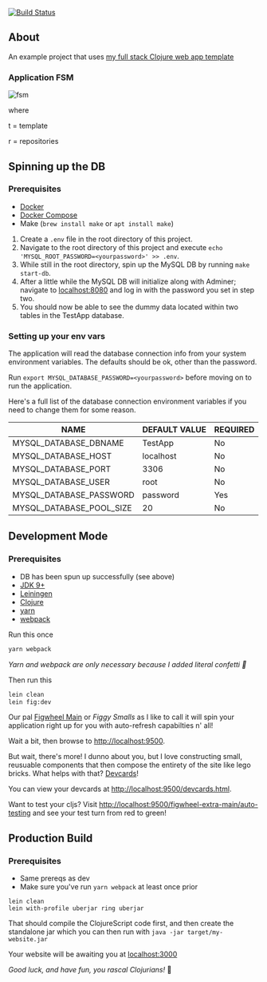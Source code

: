 [![Build Status](https://travis-ci.org/sansarip/gh-repo-list.svg?branch=master)](https://travis-ci.org/sansarip/gh-repo-list)

## About

An example project that uses [my full stack Clojure web app template](https://github.com/sansarip/yet-another-clojure-web-app-template)

### Application FSM

![fsm](https://i.gyazo.com/679f1dd597117a45094ee342765f3386.png)

where

t = template

r = repositories

## Spinning up the DB

### Prerequisites
* [Docker](https://www.docker.com/get-started)
* [Docker Compose](https://docs.docker.com/compose/gettingstarted/)
* Make (`brew install make` or `apt install make`)

1. Create a `.env` file in the root directory of this project.
2. Navigate to the root directory of this project and execute `echo 'MYSQL_ROOT_PASSWORD=<yourpassword>' >> .env`.
3. While still in the root directory, spin up the MySQL DB by running `make start-db`.
4. After a little while the MySQL DB will initialize along with Adminer; navigate to [localhost:8080](localhost:8080) and log in with the password you set in step two.
5. You should now be able to see the dummy data located within two tables in the TestApp database.

### Setting up your env vars

The application will read the database connection info from your system environment variables. The defaults should be ok, other than the password. 

Run `export MYSQL_DATABASE_PASSWORD=<yourpassword>` before moving on to run the application.

Here's a full list of the database connection environment variables if you need to change them for some reason.

| NAME                     | DEFAULT VALUE | REQUIRED |
|--------------------------|---------------|----------|
| MYSQL_DATABASE_DBNAME    | TestApp       | No       |
| MYSQL_DATABASE_HOST      | localhost     | No       |
| MYSQL_DATABASE_PORT      | 3306          | No       |
| MYSQL_DATABASE_USER      | root          | No       |
| MYSQL_DATABASE_PASSWORD  | password      | Yes      |
| MYSQL_DATABASE_POOL_SIZE | 20            | No       |

## Development Mode

### Prerequisites
* DB has been spun up successfully (see above)
* [JDK 9+](https://www.oracle.com/technetwork/java/javase/downloads/index.html)
* [Leiningen](https://leiningen.org/)
* [Clojure](https://clojure.org/guides/getting_started)
* [yarn](https://yarnpkg.com/lang/en/docs/install/#mac-stable)
* [webpack](https://yarnpkg.com/lang/en/docs/install/#mac-stable)

Run this once
```bash
yarn webpack
```

_Yarn and webpack are only necessary because I added literal confetti :tada:_

Then run this
```bash
lein clean
lein fig:dev
```

Our pal [Figwheel Main](https://figwheel.org/) or *Figgy Smalls* as I like to call it will spin your application right up for you with auto-refresh capabilties n' all!

Wait a bit, then browse to [http://localhost:9500](http://localhost:9500).

But wait, there's more! I dunno about you, but I love constructing small, reusuable components that then compose the entirety of the site like lego bricks. What helps with that? [Devcards](https://github.com/bhauman/devcards)!

You can view your devcards at [http://localhost:9500/devcards.html](http://localhost:9500/devcards.html).

Want to test your cljs? Visit [http://localhost:9500/figwheel-extra-main/auto-testing](http://localhost:9500/figwheel-extra-main/auto-testing) and see your test turn from red to green!

## Production Build

### Prerequisites

* Same prereqs as dev 
* Make sure you've run `yarn webpack` at least once prior

```
lein clean
lein with-profile uberjar ring uberjar
```

That should compile the ClojureScript code first, and then create the standalone jar which you can then run with `java -jar target/my-website.jar`

Your website will be awaiting you at [localhost:3000](localhost:3000)

*Good luck, and have fun, you rascal Clojurians!* :beers:
